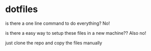 # dotfiles

is there a one line command to do everything? No!

is there a easy way to setup these files in a new machine?? Also no!

just clone the repo and copy the files manually

